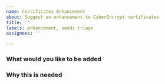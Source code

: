 ```yaml
---
name: Certificates Enhancement
about: Suggest an enhancement to CyberEncrypt certificates
title: ''
labels: enhancement, needs triage
assignees: ''

---
```


### What would you like to be added


### Why this is needed
